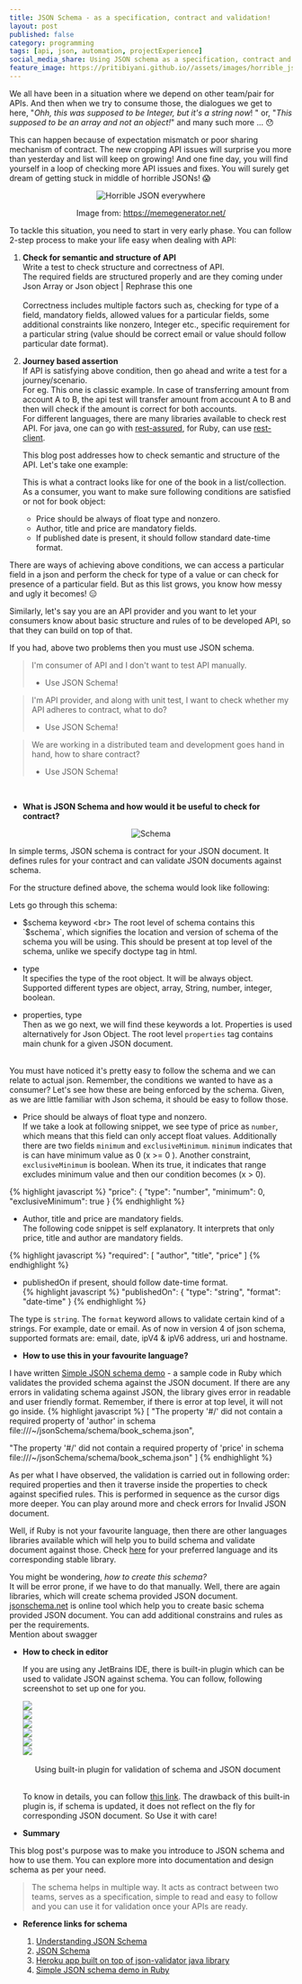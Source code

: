 ```yaml
---
title: JSON Schema - as a specification, contract and validation! 
layout: post
published: false
category: programming
tags: [api, json, automation, projectExperience]
social_media_share: Using JSON schema as a specification, contract and validation and make your life easy when you are validating #json #api #jsonSchema
feature_image: https://pritibiyani.github.io//assets/images/horrible_json.jpg
---
```


We all have been in a situation where we depend on other team/pair for APIs. And then when we try to consume those, the dialogues we get to here, 
"*Ohh, this was supposed to be Integer, but it's a string now*! " or, "*This supposed to be an array and not an object!*" and many such more ... :hushed:

This can happen because of expectation mismatch or poor sharing mechanism of contract. The new cropping API issues will surprise you more than yesterday and list will keep on growing! And one fine day, you will find yourself in a loop of checking more API issues and fixes. You will surely get dream of getting stuck in middle of horrible JSONs! :scream:

<p align="middle">
    <img src="/assets/images/horrible_json.jpg" alt="Horrible JSON everywhere" class="img-responsive img-thumbnail">
    	    <figcaption align="center">Image from: <a href = "https://memegenerator.net/instance/72656608">https://memegenerator.net/</a></figcaption>

</p>

 
To tackle this situation, you need to start in very early phase. You can follow 2-step process to make your life easy when dealing with API:

1. **Check for semantic and structure of API**  
 Write a test to check structure and correctness of API.
 <br>The required fields are structured properly and are they coming under Json Array or Json object | Rephrase this one     
 <br>Correctness includes multiple factors such as, checking for type of a field, mandatory fields, allowed values for a particular fields, some additional constraints like nonzero, Integer etc., specific requirement for a particular string (value should be correct email or value should follow particular date format). 

2. **Journey based assertion**  
 If API is satisfying above condition, then go ahead and write a test for a journey/scenario.<br> 
 For eg. This one is classic example. In case of transferring amount from account A to B, the api test will transfer amount from account A to B and then will check if the amount is correct for both accounts. <br>
 For different languages, there are many libraries available to check rest API. For java, one can go with [rest-assured](http://rest-assured.io/), for Ruby, can use [rest-client](https://github.com/rest-client/rest-client).
     
    This blog post addresses how to check semantic and structure of the API. Let's take one example:
   
   <script src="https://gist.github.com/pritibiyani/f86c55fca4fbf4e5835a7c670bc16022.js"></script>
   
   This is what a contract looks like for one of the book in a list/collection. 
   <br>As a consumer, you want to make sure following conditions are satisfied or not for book object:  
   
   - Price should be always of float type and nonzero. 
   - Author, title and price are mandatory fields.
   - If published date is present, it should follow standard date-time format.
  
  There are ways of achieving above conditions, we can access a particular field in a json and perform the check for type of a value or can check for presence of a particular field. But as this list grows, you know how messy and ugly it becomes! :expressionless:
   
   Similarly, let's say you are an API provider and you want to let your consumers know about basic structure and rules of to be developed API, so that they can build on top of that.    
   
   If you had, above two problems then you must use JSON schema. 

> I'm consumer of API and I don't want to test API manually. <br>
>  - Use JSON Schema! 

> I'm API provider, and along with unit test, I want to check whether my API adheres to contract, what to do? <br>
>  - Use JSON Schema! 

> We are working in a distributed team and development goes hand in hand, how to share contract? <br>
>  - Use JSON Schema! 

<br>

+ **What is JSON Schema and how would it be useful to check for contract?**

<p align="middle">
    <img src="/assets/images/schema_definition.png" alt="Schema" class="img-responsive img-thumbnail">

</p>

In simple terms, JSON schema is contract for your JSON document. It defines rules for your contract and can validate JSON documents against schema. 
   
   For the structure defined above, the schema would look like following: 
<script src="https://gist.github.com/pritibiyani/b26cccedadbf59d6b95ca82b8cd23950.js"></script>

Lets go through this schema: <br>

 - $schema keyword <br>
 The root level of schema contains this `$schema`, which signifies the location and version of schema of the schema you will be using. This should be present at top level of the schema, unlike we specify doctype tag in html.

- type <br> 
    It specifies the type of the root object. It will be always object. Supported different types are object, array, String, number, integer, boolean.

- properties, type <br> 
    Then as we go next, we will find these keywords a lot. Properties is used alternatively for Json Object. The root level `properties` tag contains main chunk for a given JSON document.
 
<br>   
You must have noticed it's pretty easy to follow the schema and we can relate to actual json. Remember, the conditions we wanted to have as a consumer? Let's see how these are being enforced by the schema. Given, as we are little familiar with Json schema, it should be easy to follow those.  <br>


- Price should be always of float type and nonzero. <br>
If we take a look at following snippet, we see type of price as `number`, which means that this field can only accept float values. Additionally there are two fields `minimum` and `exclusiveMinimum`. `minimum` indicates that is can have minimum value as 0 (x >= 0 ). Another constraint, `exclusiveMinimum` is boolean. When its true, it indicates that range excludes minimum value and then our condition becomes (x > 0). 

{% highlight javascript %}
    "price": {
	 "type": "number",
	 "minimum": 0,
	 "exclusiveMinimum": true
	}
{% endhighlight  %}
 
-  Author, title and price are mandatory fields. <br>
 The following code snippet is self explanatory. It interprets that only price, title and author are mandatory fields. 
 
 {% highlight javascript %}
  "required": 
  [
     "author",
     "title",
     "price" ]
 {% endhighlight  %}
 
- publishedOn if present, should follow date-time format. <br> 
{% highlight javascript %}
    "publishedOn": {
      "type": "string",
      "format": "date-time"
    }
{% endhighlight  %}

The type is `string`. The `format` keyword allows to validate certain kind of a strings. For example, date or email. As of now in version 4 of json schema, supported formats are: email, date, ipV4 & ipV6 address, uri and hostname. 

+ **How to use this in your favourite language?**

 I have written [Simple JSON schema demo](https://github.com/pritibiyani/JsonSchemaDemo) - a sample code in Ruby which validates the provided schema against the JSON document. If there are any errors in validating schema against JSON, the library gives error in readable and user friendly format. Remember, if there is error at top level, it will not go inside. 
 {% highlight javascript %}
 [
  "The property '#/' did not contain a required property of 'author' in 
  schema file:///~/jsonSchema/schema/book_schema.json", 
   
   "The property '#/' did not contain a required property of 'price' in 
   schema file:///~/jsonSchema/schema/book_schema.json"
 ]
 {% endhighlight %}
 
 As per what I have observed, the validation is carried out in following order: required properties and then it traverse inside the properties to check against specified rules. This is performed in sequence as the cursor digs more deeper. You can play around more and check errors for Invalid JSON document.   
 
 
 Well, if Ruby is not your favourite language, then there are other languages libraries available which will help you to build schema and validate document against those. Check [here](http://json-schema.org/implementations.html) for your preferred language and its corresponding stable library. 
     
You might be wondering, *how to create this schema?* <br> 
It will be error prone, if we have to do that manually. Well, there are again libraries, which will create schema provided JSON document. [jsonschema.net](http://jsonschema.net/#/) is online tool which help you to create basic schema provided JSON document. You can add additional constrains and rules as per the requirements. 
  <br> Mention about swagger 
 
+ **How to check in editor** 
    
    If you are using any JetBrains IDE, there is built-in plugin which can be used to validate JSON against schema. You can follow, following screenshot to set up one for you.   
    <p>
    <div class ="fade">
      <div><img src="/assets/images/json_schema_slider/json_schema_00.png" ></div>
      <div><img src="/assets/images/json_schema_slider/json_schema_01.png"></div>
      <div><img src="/assets/images/json_schema_slider/json_schema_02.png"></div>
      <div><img src="/assets/images/json_schema_slider/json_schema_03.png"></div>
      <div><img src="/assets/images/json_schema_slider/json_schema_04.png"></div>
      <div><img src="/assets/images/json_schema_slider/json_schema_05.png"></div>
    </div>
        <br/>
        <figcaption align="middle"> Using built-in plugin for validation of schema and JSON document </figcaption>
    </p>
    
    <br>To know in details, you can follow [this link](https://www.jetbrains.com/help/webstorm/2016.1/json-schema.html). The drawback of this built-in plugin is, if schema is updated, it does not reflect on the fly for corresponding JSON document. So Use it with care!  


+ **Summary**
 
 This blog post's purpose was to make you introduce to JSON schema and how to use them. You can explore more into documentation and design schema as per your need. 
 
 > The schema helps in multiple way. It acts as contract between two teams, serves as a specification, simple to read and easy to follow and you can use it for validation once your APIs are ready. 
    
+ **Reference links for schema**
  
    1. [Understanding JSON Schema](https://spacetelescope.github.io/understanding-json-schema/)
    2. [JSON Schema](http://json-schema.org/)
    3. [Heroku app built on top of json-validator java library](https://json-schema-validator.herokuapp.com/)
    4. [Simple JSON schema demo in Ruby](https://github.com/pritibiyani/JsonSchemaDemo)


     
     
     


   